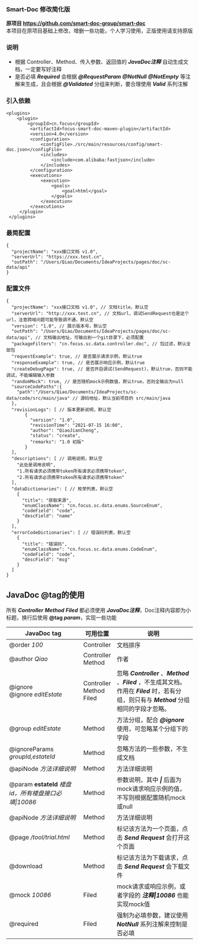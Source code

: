 ### Smart-Doc 修改简化版
**原项目 https://github.com/smart-doc-group/smart-doc**  
本项目在原项目基础上修改，增删一些功能，个人学习使用，正版使用请支持原版

### 说明
* 根据 Controller、Method、传入参数、返回值的 ***JavaDoc注释***
  自动生成文档，一定要写好注释
* 是否必填 ***Required*** 会根据 ***@RequestParam*** ***@NotNull***
  ***@NotEmpty*** 等注解来生成，且会根据 ***@Validated***
  分组来判断，要合理使用 ***Valid*** 系列注解

### 引入依赖
```
<plugins>
    <plugin>
        <groupId>cn.focus</groupId>
         <artifactId>focus-smart-doc-maven-plugin</artifactId>
         <version>4.0</version>
         <configuration>
             <configFile>./src/main/resources/config/smart-doc.json</configFile>
             <includes>
                 <include>com.alibaba:fastjson</include>
             </includes>
         </configuration>
         <executions>
             <execution>
                 <goals>
                     <goal>html</goal>
                 </goals>
             </execution>
         </executions>
     </plugin>
 </plugins>
```

### 最简配置
```
{
  "projectName": "xxx接口文档 v1.0",
  "serverUrl": "https://xxx.test.cn",
  "outPath": "/Users/Qiao/Documents/IdeaProjects/pages/doc/sc-data/api"
}
```

### 配置文件
```
{
  "projectName": "xxx接口文档 v1.0", // 文档title，默认空
  "serverUrl": "http://xxx.test.cn", // 文档url，调试SendRequest也是这个url，注意跨域问题可能导致调不通，默认空
  "version": "1.0", // 展示版本号，默认空
  "outPath": "/Users/Qiao/Documents/IdeaProjects/pages/doc/sc-data/api", // 文档输出地址，可输出到一个git目录下，必须配置
  "packageFilters": "cn.focus.sc.data.controller.doc", // 包过滤，默认全部包
  "requestExample": true, // 是否展示请求示例，默认true
  "responseExample": true, // 是否展示响应示例，默认true
  "createDebugPage": true, // 是否开启调试(SendRequest)，默认true，否则不能调试，不能编辑输入参数
  "randomMock": true, // 是否随机mock示例数值，默认true，否则全输出为null
  "sourceCodePaths":{
    "path":"/Users/Qiao/Documents/IdeaProjects/sc-data/code/src/main/java" // 源码地址，默认当前项目的 src/main/java
  },
  "revisionLogs": [ // 版本更新说明，默认空
       {
         "version": "1.0",
         "revisionTime": "2021-07-15 16:00",
         "author": "QiaoJianCheng",
         "status": "create",
         "remarks": "1.0 初版"
       }
  ],
  "descriptions": [ // 调用说明，默认空
    "此处是调用说明",
    "1.所有请求必须携带token所有请求必须携带token",
    "2.所有请求必须携带token所有请求必须携带token"
  ],
  "dataDictionaries": [ // 枚举列表，默认空
    {
      "title": "获取来源",
      "enumClassName": "cn.focus.sc.data.enums.SourceEnum",
      "codeField": "code",
      "descField": "name"
    }
  ],
  "errorCodeDictionaries": [ // 错误码列表，默认空
    {
      "title": "错误码",
      "enumClassName": "cn.focus.sc.data.enums.CodeEnum",
      "codeField": "code",
      "descField": "msg"
    }
  ]
}
```

## JavaDoc @tag的使用
所有 ***Controller*** ***Method*** ***Filed*** 都必须使用
***JavaDoc注释***，Doc注释内容即为小标题，换行后使用 **@tag *param***，实现一些功能

|         JavaDoc tag          |                      可用位置                     |               说明                |
|       ----          |                    ----                       |                 -----            |
| @order *100*         | Controller                                       |  文档排序          |
| @author *Qiao*      | Controller <br> Method                            |  作者             |
| @ignore <br> @ignore *editEstate* | Controller <br> Method <br> Filed | 忽略 ***Controller*** 、***Method*** 、***Filed*** ，不生成其文档。 <br> 作用在 ***Filed*** 时，若有分组，则只有与 ***Method*** 分组相同的字段才忽略。 |
| @group *editEstate*       | Method                                            | 方法分组，配合 ***@ignore*** 使用，可忽略某个分组下的字段 |
| @ignoreParams *groupId,estateId*         | Method                                       |  忽略方法的一些参数，不生成文档          |
| @apiNode *方法详细说明*         |   Method                                       |  方法详细说明          |
| @param **estateId**  *楼盘id，所有楼盘接口必填\|10086*         |   Method                                       |  参数说明，其中 ***\|*** 后面为mock请求响应示例的值，不写则根据配置随机mock或null          |
| @apiNode *方法详细说明*         |   Method                                       |  方法详细说明          |
| @page */tool/trial.html*         |   Method                                       |  标记该方法为一个页面，点击 ***Send Request*** 会打开这个页面          |
| @download          |   Method                                       |  标记该方法为下载请求，点击 ***Send Request*** 会下载文件          |
| @mock *10086*         |   Filed                                       |  mock请求或响应示例，或者字段的 ***注释\|10086*** 也能实现mock值          |
| @required         |   Filed                                       |  强制为必填参数，建议使用 ***NotNull*** 系列注解来控制是否必填          |

 
 
 
 
 
 
 
 
 
 
 
 
 
 
 